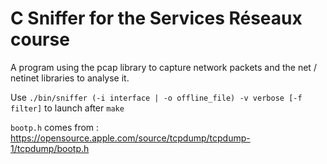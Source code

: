 # C Sniffer for the Services Réseaux course

A program using the pcap library to capture network packets and the net / netinet libraries to analyse it.

Use `./bin/sniffer (-i interface | -o offline_file) -v verbose [-f filter]` to launch after `make`

`bootp.h` comes from : https://opensource.apple.com/source/tcpdump/tcpdump-1/tcpdump/bootp.h